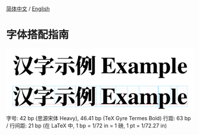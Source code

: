 [简体中文](https://github.com/RuixiZhang42/font-mixing-guide) / [English](README-EN.md)

# 字体搭配指南

![Example](Example.png)
字号: 42&nbsp;bp (思源宋体&nbsp;Heavy), 46.41&nbsp;bp (TeX Gyre Termes&nbsp;Bold)
行距: 63&nbsp;bp / 行间距: 21&nbsp;bp
(在 LaTeX 中, 1&nbsp;bp = 1/72&nbsp;in = 1&nbsp;磅, 1&nbsp;pt = 1/72.27&nbsp;in)